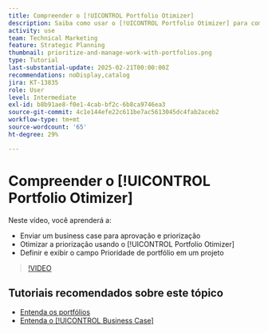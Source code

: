 ```yaml
---
title: Compreender o [!UICONTROL Portfolio Otimizer]
description: Saiba como usar o [!UICONTROL Portfolio Otimizer] para comparar e priorizar projetos em um portfólio.
activity: use
team: Technical Marketing
feature: Strategic Planning
thumbnail: prioritize-and-manage-work-with-portfolios.png
type: Tutorial
last-substantial-update: 2025-02-21T00:00:00Z
recommendations: noDisplay,catalog
jira: KT-13835
role: User
level: Intermediate
exl-id: b8b91ae8-f0e1-4cab-bf2c-6b8ca9746ea3
source-git-commit: 4c1e144efe22c611be7ac5613045dc4fab2aceb2
workflow-type: tm+mt
source-wordcount: '65'
ht-degree: 29%

---
```


# Compreender o [!UICONTROL Portfolio Otimizer]

Neste vídeo, você aprenderá a:

* Enviar um business case para aprovação e priorização
* Otimizar a priorização usando o [!UICONTROL Portfolio Otimizer]
* Definir e exibir o campo Prioridade de portfólio em um projeto

>[!VIDEO](https://video.tv.adobe.com/v/3446275/?quality=12&learn=on&enablevpops)

## Tutoriais recomendados sobre este tópico

* [Entenda os portfólios](/help/portfolios-and-programs/overview-of-adobe-workfront-portfolios.md)
* [Entenda o [!UICONTROL Business Case]](/help/portfolios-and-programs/introduction-to-the-business-case.md)
